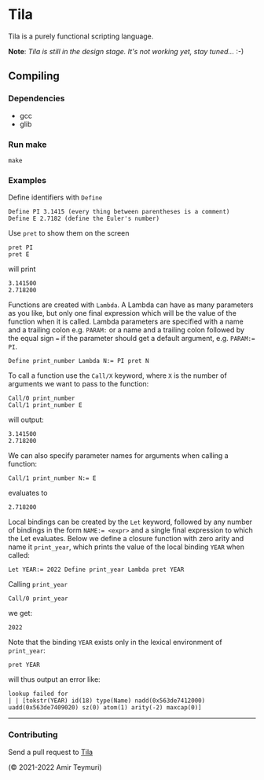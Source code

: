 # Tila

Tila is a purely functional scripting language.

**Note**: _Tila is still in the design stage. It's not working yet, stay tuned..._ :-)

## Compiling
### Dependencies
- gcc
- glib

### Run make
`make`

### Examples
Define identifiers with `Define`
```
Define PI 3.1415 (every thing between parentheses is a comment)
Define E 2.7182 (define the Euler's number)
```
Use `pret` to show them on the screen
```
pret PI
pret E
```
will print
```
3.141500
2.718200
```

Functions are created with `Lambda`. A Lambda can have as many parameters as you like, but only one final expression which will be the value of the function when it is called. Lambda parameters are specified with a name and a trailing colon e.g. `PARAM:` or a name and a trailing colon followed by the equal sign `=` if the parameter should get a default argument, e.g. `PARAM:= PI`. 
```
Define print_number Lambda N:= PI pret N
```

To call a function use the `Call/X` keyword, where `X` is the number of arguments we want to pass to the function:
```
Call/0 print_number
Call/1 print_number E
```
will output:
```
3.141500
2.718200
```
We can also specify parameter names for arguments when calling a function:
```
Call/1 print_number N:= E
```
evaluates to
```
2.718200
```

Local bindings can be created by the `Let` keyword, followed by any number of bindings in the form `NAME:= <expr>` and a single final expression to which the Let evaluates. Below we define a closure function with zero arity and name it `print_year`, which prints the value of the local binding `YEAR` when called:

```
Let YEAR:= 2022 Define print_year Lambda pret YEAR
```
Calling `print_year`
```
Call/0 print_year
```
we get:
```
2022
```
Note that the binding `YEAR` exists only in the lexical environment of `print_year`:
```
pret YEAR
```
will thus output an error like:
```
lookup failed for
| | [tokstr(YEAR) id(18) type(Name) nadd(0x563de7412000) uadd(0x563de7409020) sz(0) atom(1) arity(-2) maxcap(0)]
```

***
### Contributing

Send a pull request to [Tila](https://gitlab.com/ertpoi/tila)

(© 2021-2022 Amir Teymuri)

